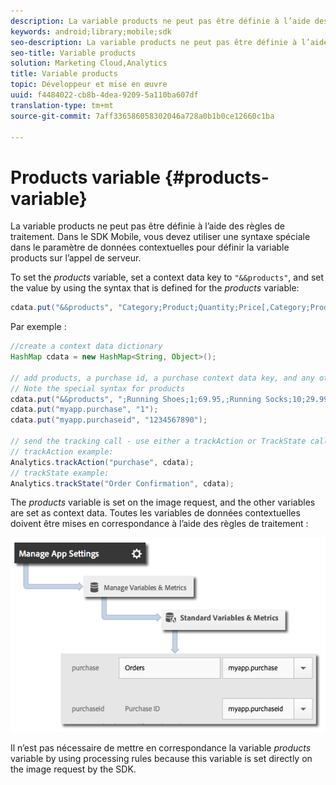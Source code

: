 ```yaml
---
description: La variable products ne peut pas être définie à l’aide des règles de traitement. Dans le SDK Mobile, vous devez utiliser une syntaxe spéciale dans le paramètre de données contextuelles pour définir la variable products sur l’appel de serveur.
keywords: android;library;mobile;sdk
seo-description: La variable products ne peut pas être définie à l’aide des règles de traitement. Dans le SDK Mobile, vous devez utiliser une syntaxe spéciale dans le paramètre de données contextuelles pour définir la variable products sur l’appel de serveur.
seo-title: Variable products
solution: Marketing Cloud,Analytics
title: Variable products
topic: Développeur et mise en œuvre
uuid: f4484022-cb8b-4dea-9209-5a110ba607df
translation-type: tm+mt
source-git-commit: 7aff336586058302046a728a0b1b0ce12660c1ba

---
```



# Products variable {#products-variable}

La variable products ne peut pas être définie à l’aide des règles de traitement. Dans le SDK Mobile, vous devez utiliser une syntaxe spéciale dans le paramètre de données contextuelles pour définir la variable products sur l’appel de serveur.

To set the *products* variable, set a context data key to `"&&products"`, and set the value by using the syntax that is defined for the *products* variable:

```java
cdata.put("&&products", "Category;Product;Quantity;Price[,Category;Product;Quantity;Price]");
```

Par exemple :

```java
//create a context data dictionary 
HashMap cdata = new HashMap<String, Object>(); 
 
// add products, a purchase id, a purchase context data key, and any other data you want to collect. 
// Note the special syntax for products 
cdata.put("&&products", ";Running Shoes;1;69.95,;Running Socks;10;29.99"); 
cdata.put("myapp.purchase", "1"); 
cdata.put("myapp.purchaseid", "1234567890"); 
 
// send the tracking call - use either a trackAction or TrackState call. 
// trackAction example: 
Analytics.trackAction("purchase", cdata); 
// trackState example: 
Analytics.trackState("Order Confirmation", cdata);
```

The *products* variable is set on the image request, and the other variables are set as context data. Toutes les variables de données contextuelles doivent être mises en correspondance à l’aide des règles de traitement :

![](assets/map-products.png)

Il n’est pas nécessaire de mettre en correspondance la variable *products* variable by using processing rules because this variable is set directly on the image request by the SDK.
